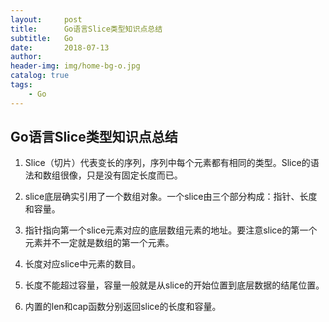 ```yaml
---
layout:     post
title:      Go语言Slice类型知识点总结
subtitle:   Go
date:       2018-07-13
author:     
header-img: img/home-bg-o.jpg
catalog: true
tags:
    - Go
---
```


## Go语言Slice类型知识点总结

1. Slice（切片）代表变长的序列，序列中每个元素都有相同的类型。Slice的语法和数组很像，只是没有固定长度而已。

2. slice底层确实引用了一个数组对象。一个slice由三个部分构成：指针、长度和容量。

3. 指针指向第一个slice元素对应的底层数组元素的地址。要注意slice的第一个元素并不一定就是数组的第一个元素。

4. 长度对应slice中元素的数目。

5. 长度不能超过容量，容量一般就是从slice的开始位置到底层数据的结尾位置。

6. 内置的len和cap函数分别返回slice的长度和容量。